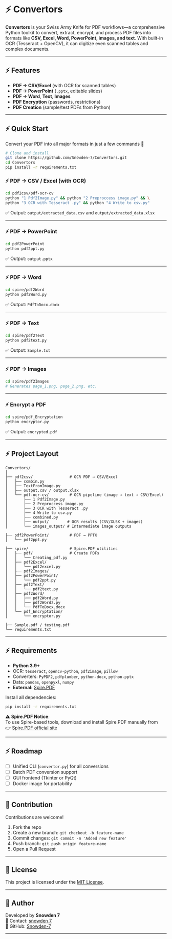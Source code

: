 # ⚡ Convertors

**Convertors** is your Swiss Army Knife for PDF workflows—a comprehensive Python toolkit to convert, extract, encrypt, and process PDF files into formats like **CSV, Excel, Word, PowerPoint, images, and text**. With built-in OCR (Tesseract + OpenCV), it can digitize even scanned tables and complex documents.

---

## ⚡ Features

- **PDF → CSV/Excel** (with OCR for scanned tables)
- **PDF → PowerPoint** (`.pptx`, editable slides)
- **PDF → Word**, **Text**, **Images**
- **PDF Encryption** (passwords, restrictions)
- **PDF Creation** (sample/test PDFs from Python)

---

## ⚡ Quick Start

Convert your PDF into all major formats in just a few commands 🚀

```bash
# Clone and install
git clone https://github.com/Snowden-7/Convertors.git
cd Convertors
pip install -r requirements.txt
```

### ⚡ PDF → CSV / Excel (with OCR)

```bash
cd pdf2csv/pdf-ocr-cv
python "1 Pdf2Image.py" && python "2 Preproccess image.py" && \
python "3 OCR with Tesseract .py" && python "4 Write to csv.py"
```
✅ Output: `output/extracted_data.csv` and `output/extracted_data.xlsx`

---

### ⚡ PDF → PowerPoint

```bash
cd pdf2PowerPoint
python pdf2ppt.py
```
✅ Output: `output.pptx`

---

### ⚡ PDF → Word

```bash
cd spire/pdf2Word
python pdf2Word.py
```
✅ Output: `PdfToDocx.docx`

---

### ⚡ PDF → Text

```bash
cd spire/pdf2Text
python pdf2text.py
```
✅ Output: `Sample.txt`

---

### ⚡ PDF → Images

```bash
cd spire/pdf2Images
# Generates page_1.png, page_2.png, etc.
```

---

### ⚡ Encrypt a PDF

```bash
cd spire/pdf_Encryptation
python encryptor.py
```
✅ Output: `encrypted.pdf`

---

## ⚡ Project Layout

```
Convertors/
│
├── pdf2csv/                # OCR PDF → CSV/Excel
│   ├── combin.py
│   ├── TextFromImage.py
│   ├── output.csv / output.xlsx
│   └── pdf-ocr-cv/         # OCR pipeline (image → text → CSV/Excel)
│       ├── 1 Pdf2Image.py
│       ├── 2 Preproccess image.py
│       ├── 3 OCR with Tesseract .py
│       ├── 4 Write to csv.py
│       ├── combined.py
│       ├── output/        # OCR results (CSV/XLSX + images)
│       └── images_output/ # Intermediate image outputs

├── pdf2PowerPoint/         # PDF → PPTX
│   └── pdf2ppt.py

├── spire/                  # Spire.PDF utilities
│   ├── pdf/                # Create PDFs
│   │   └── Creating_pdf.py
│   ├── pdf2Excel/
│   │   └── pdf2excel.py
│   ├── pdf2Images/
│   ├── pdf2PowerPoint/
│   │   └── pdf2ppt.py
│   ├── pdf2Text/
│   │   └── pdf2text.py
│   ├── pdf2Word/
│   │   ├── pdf2Word.py
│   │   ├── pdf2Word2.py
│   │   └── PdfToDocx.docx
│   └── pdf_Encryptation/
│       └── encryptor.py

├── Sample.pdf / testing.pdf
└── requirements.txt
```

---

## ⚡ Requirements

- **Python 3.9+**
- OCR: `tesseract`, `opencv-python`, `pdf2image`, `pillow`
- Converters: `PyPDF2`, `pdfplumber`, `python-docx`, `python-pptx`
- Data: `pandas`, `openpyxl`, `numpy`
- **External:** [Spire.PDF](https://www.e-iceblue.com/Introduce/pdf-for-python.html)

Install all dependencies:
```bash
pip install -r requirements.txt
```

⚠️ **Spire.PDF Notice**:  
To use Spire-based tools, download and install Spire.PDF manually from  
👉 [Spire.PDF official site](https://www.e-iceblue.com/Introduce/pdf-for-python.html)  

---

## ⚡ Roadmap

- [ ] Unified CLI (`convertor.py`) for all conversions
- [ ] Batch PDF conversion support
- [ ] GUI frontend (Tkinter or PyQt)
- [ ] Docker image for portability

---

## 🤝 Contribution

Contributions are welcome!

1. Fork the repo
2. Create a new branch: `git checkout -b feature-name`
3. Commit changes: `git commit -m 'Added new feature'`
4. Push branch: `git push origin feature-name`
5. Open a Pull Request

---

## 📜 License

This project is licensed under the [MIT License](LICENSE).

---

## 👤 Author

Developed by **Snowden 7**  
📧 Contact: [snowden 7](mailto:segawaabdul@gmail.com)  
💼 GitHub: [Snowden-7](https://github.com/Snowden-7)

---
